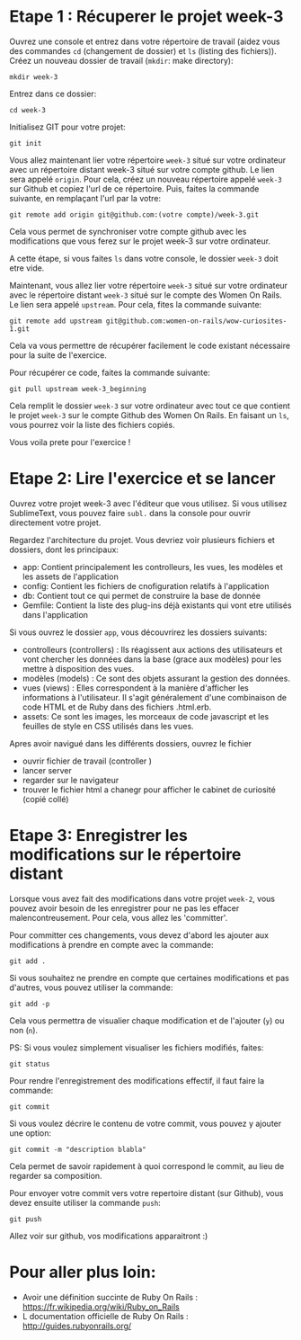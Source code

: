 # Etape 1 : Récuperer le projet week-3

Ouvrez une console et entrez dans votre répertoire de travail (aidez vous des commandes ````cd```` (changement de dossier) et ````ls```` (listing des fichiers)).
Créez un nouveau dossier de travail (````mkdir````: make directory):
``` Console
mkdir week-3
````

Entrez dans ce dossier:
``` Console
cd week-3
````

Initialisez GIT pour votre projet:
``` Console
git init
````
Vous allez maintenant lier votre répertoire ````week-3```` situé sur votre ordinateur avec un répertoire distant week-3 situé sur votre compte github. Le lien sera appelé ````origin````.
Pour cela, créez un nouveau répertoire appelé ````week-3```` sur Github et copiez l'url de ce répertoire.
Puis, faites la commande suivante, en remplaçant l'url par la votre:
``` Console
git remote add origin git@github.com:(votre compte)/week-3.git
````
Cela vous permet de synchroniser votre compte github avec les modifications que vous ferez sur le projet week-3 sur votre ordinateur.

A cette étape, si vous faites ````ls```` dans votre console, le dossier ````week-3```` doit etre vide.

Maintenant, vous allez lier votre répertoire ````week-3```` situé sur votre ordinateur avec le répertoire distant ````week-3```` situé sur le compte des Women On Rails. Le lien sera appelé ````upstream````. 
Pour cela, fites la commande suivante:
``` Console
git remote add upstream git@github.com:women-on-rails/wow-curiosites-1.git
````
Cela va vous permettre de récupérer facilement le code existant nécessaire pour la suite de l'exercice. 

Pour récupérer ce code, faites la commande suivante:
``` Console
git pull upstream week-3_beginning
````

Cela remplit le dossier ````week-3```` sur votre ordinateur avec tout ce que contient le projet ````week-3```` sur le compte Github des Women On Rails. 
En faisant un ````ls````, vous pourrez voir la liste des fichiers copiés. 

Vous voila prete pour l'exercice !

# Etape 2: Lire l'exercice et se lancer

Ouvrez votre projet week-3 avec l'éditeur que vous utilisez. 
Si vous utilisez SublimeText, vous pouvez faire ````subl.```` dans la console pour ouvrir directement votre projet. 

Regardez l'architecture du projet.
Vous devriez voir plusieurs fichiers et dossiers, dont les principaux:
- app: Contient principalement les controlleurs, les vues, les modèles et les assets de l'application
- config: Contient les fichiers de cnofiguration relatifs à l'application
- db: Contient tout ce qui permet de construire la base de donnée
- Gemfile: Contient la liste des plug-ins déjà existants qui vont etre utilisés dans l'application

Si vous ouvrez le dossier ````app````, vous découvrirez les dossiers suivants:
- controlleurs (controllers) : Ils réagissent aux actions des utilisateurs et vont chercher les données dans la base (grace aux modèles) pour les mettre à disposition des vues.
- modèles (models) : Ce sont des objets assurant la gestion des données.
- vues (views) : Elles correspondent à la manière d'afficher les informations à l'utilisateur. Il s'agit généralement d'une combinaison de code HTML et de Ruby dans des fichiers .html.erb.
- assets: Ce sont les images, les morceaux de code javascript et les feuilles de style en CSS utilisés dans les vues.

Apres avoir navigué dans les différents dossiers, ouvrez le fichier 
- ouvrir fichier de travail (controller )
- lancer server 
- regarder sur le navigateur
- trouver le fichier html a chanegr pour afficher le cabinet de curiosité (copié collé)

# Etape 3: Enregistrer les modifications sur le répertoire distant

Lorsque vous avez fait des modifications dans votre projet ````week-2````, vous pouvez avoir besoin de les enregistrer pour ne pas les effacer malencontreusement. Pour cela, vous allez les 'committer'. 

Pour committer ces changements, vous devez d'abord les ajouter aux modifications à prendre en compte avec la commande:
``` Console
git add .
````

Si vous souhaitez ne prendre en compte que certaines modifications et pas d'autres, vous pouvez utiliser la commande:
``` Console
git add -p 
````
Cela vous permettra de visualier chaque modification et de l'ajouter (````y````) ou non (````n````). 

PS: Si vous voulez simplement visualiser les fichiers modifiés, faites:
``` Console
git status
````

Pour rendre l'enregistrement des modifications effectif, il faut faire la commande:
``` Console
git commit 
````

Si vous voulez décrire le contenu de votre commit, vous pouvez y ajouter une option:
``` Console
git commit -m "description blabla"
````
Cela permet de savoir rapidement à quoi correspond le commit, au lieu de regarder sa composition. 

Pour envoyer votre commit vers votre repertoire distant (sur Github), vous devez ensuite utiliser la commande ````push````:
```Console
git push 
````

Allez voir sur github, vos modifications apparaitront :)

# Pour aller plus loin:
- Avoir une définition succinte de Ruby On Rails : https://fr.wikipedia.org/wiki/Ruby_on_Rails
- L documentation officielle de Ruby On Rails : http://guides.rubyonrails.org/
